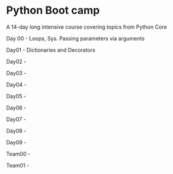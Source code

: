 # Python Boot camp
A 14-day long intensive course covering topics from Python Core


Day 00 - Loops, Sys. Passing parameters via arguments

Day01 - Dictionaries and Decorators

Day02 -

Day03 -

Day04 -

Day05 -

Day06 -

Day07 -

Day08 -

Day09 -

Team00 -

Team01 -
